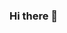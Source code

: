 ### Hi there 👋

<!--
**jerin-saji/jerin-saji** is a ✨ _special_ ✨ repository because its `README.md` (this file) appears on your GitHub profile.

Here are some ideas to get you started:

- 🔭 I’m currently working on ...
- 🌱 I’m currently learning ...
- 👯 I’m looking to collaborate on ...
- 🤔 I’m looking for help with ...
- 💬 Ask me about ...
- 📫 How to reach me: [LinkedIn @jerin ](https://www.linkedin.com/in/jerin-saji-a30b84114/)
- 😄 Pronouns: ...
- ⚡ Fun fact: ...
-->
